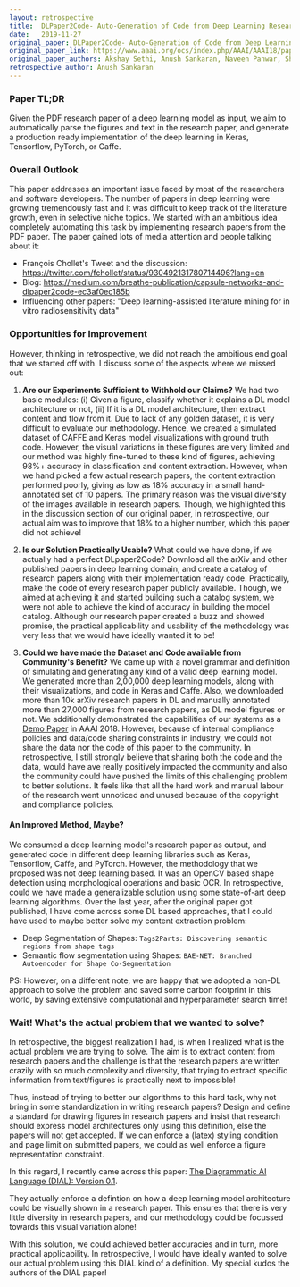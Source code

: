 ```yaml
---
layout: retrospective
title:  DLPaper2Code- Auto-Generation of Code from Deep Learning Research Papers
date:   2019-11-27
original_paper: DLPaper2Code- Auto-Generation of Code from Deep Learning Research Papers
original_paper_link: https://www.aaai.org/ocs/index.php/AAAI/AAAI18/paper/download/17100/16330
original_paper_authors: Akshay Sethi, Anush Sankaran, Naveen Panwar, Shreya Khare, Senthil Mani
retrospective_author: Anush Sankaran
---
```


### Paper TL;DR 

Given the PDF research paper of a deep learning model as input, we aim to automatically parse the figures and text in the research paper, and generate a production ready implementation of the deep learning in Keras, Tensorflow, PyTorch, or Caffe.

### Overall Outlook

This paper addresses an important issue faced by most of the researchers and software developers. The number of papers in deep learning were growing tremendously fast and it was difficult to keep track of the literature growth, even in selective niche topics. We started with an ambitious idea completely automating this task by implementing research papers from the PDF paper. The paper gained lots of media attention and people talking about it:
* François Chollet's Tweet and the discussion: https://twitter.com/fchollet/status/930492131780714496?lang=en
* Blog: https://medium.com/breathe-publication/capsule-networks-and-dlpaper2code-ec3af0ec185b
* Influencing other papers: "Deep learning-assisted literature mining for in vitro radiosensitivity data"

### Opportunities for Improvement

However, thinking in retrospective, we did not reach the ambitious end goal that we started off with. I discuss some of the aspects where we missed out:

1. **Are our Experiments Sufficient to Withhold our Claims?**
We had two basic modules: (i) Given a figure, classify whether it explains a DL model architecture or not, (ii) If it is a DL model architecture, then extract content and flow from it. Due to lack of any golden dataset, it is very difficult to evaluate our methodology. Hence, we created a simulated dataset of CAFFE and Keras model visualizations with ground truth code. However, the visual variations in these figures are very limited and our method was highly fine-tuned to these kind of figures, achieving 98%+ accuracy in classification and content extraction. However, when we hand picked a few actual research papers, the content extraction performed poorly, giving as low as 18% accuracy in a small hand-annotated set of 10 papers. The primary reason was the visual diversity of the images available in research papers. Though, we highlighted this in the discussion section of our original paper, in retrospective, our actual aim was to improve that 18% to a higher number, which this paper did not achieve!

2. **Is our Solution Practically Usable?**
What could we have done, if we actually had a perfect DLpaper2Code? Download all the arXiv and other published papers in deep learning domain, and create a catalog of research papers along with their implementation ready code. Practically, make the code of every research paper publicly available. Though, we aimed at achieving it and started building such a catalog system, we were not able to achieve the kind of accuracy in building the model catalog. Although our research paper created a buzz and showed promise, the practical applicability and usability of the methodology was very less that we would have ideally wanted it to be!

3. **Could we have made the Dataset and Code available from Community's Benefit?** 
We came up with a novel grammar and definition of simulating and generating any kind of a valid deep learning model. We generated more than 2,00,000 deep learning models, along with their visualizations, and code in Keras and Caffe. Also, we downloaded more than 10k arXiv research papers in DL and manually annotated more than 27,000 figures from research papers, as DL model figures or not. We additionally demonstrated the capabilities of our systems as a [Demo Paper](https://aaai.org/ocs/index.php/AAAI/AAAI18/paper/view/16795) in AAAI 2018. However, because of internal compliance policies and data/code sharing constraints in industry, we could not share the data nor the code of this paper to the community. In retrospective, I still strongly believe that sharing both the code and the data, would have ave really positively impacted the community and also the community could have pushed the limits of this challenging problem to better solutions. It feels like that all the hard work and manual labour of the research went unnoticed and unused because of the copyright and compliance policies.

#### An Improved Method, Maybe?

We consumed a deep learning model's research paper as output, and generated code in different deep learning libraries such as Keras, Tensorflow, Caffe, and PyTorch. However, the methodology that we proposed was not deep learning based. It was an OpenCV based shape detection using morphological operations and basic OCR. In retrospective, could we have made a generalizable solution using some state-of-art deep learning algorithms. Over the last year, after the original paper got published, I have come across some DL based approaches, that I could have used to maybe better solve my content extraction problem:

* Deep Segmentation of Shapes: `Tags2Parts: Discovering semantic regions from shape tags`
* Semantic flow segmentation using Shapes: `BAE-NET: Branched Autoencoder for Shape Co-Segmentation`

PS: However, on a different note, we are happy that we adopted a non-DL approach to solve the problem and saved some carbon footprint in this world, by saving extensive computational and hyperparameter search time!

### Wait! What's the actual problem that we wanted to solve?
In retrospective, the biggest realization I had, is when I realized what is the actual problem we are trying to solve. The aim is to extract content from research papers and the challenge is that the research papers are written crazily with so much complexity and diversity, that trying to extract specific information from text/figures is practically next to impossible!

Thus, instead of trying to better our algorithms to this hard task, why not bring in some standardization in writing research papers? Design and define a standard for drawing figures in research papers and insist that research should express model architectures only using this definition, else the papers will not get accepted. If we can enforce a (latex) styling condition and page limit on submitted papers, we could as well enforce a figure representation constraint. 

In this regard, I recently came across this paper: [The Diagrammatic AI Language (DIAL): Version 0.1](https://arxiv.org/abs/1812.11142).

They actually enforce a defintion on how a deep learning model architecture could be visually shown in a research paper. This ensures that there is very little diversity in research papers, and our methodology could be focussed towards this visual variation alone!

With this solution, we could achieved better accuracies and in turn, more practical applicability. In retrospective, I would have ideally wanted to solve our actual problem using this DIAL kind of a definition. My special kudos the authors of the DIAL paper! 

